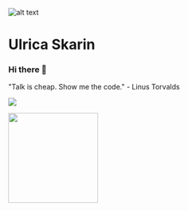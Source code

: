 ![alt text](https://ulricaskarin.com/avatars/usk_1034x541.png)
# Ulrica Skarin
### Hi there 👋
"Talk is cheap. Show me the code." - Linus Torvalds

![](https://visitor-badge.laobi.icu/badge?page_id=ulricaskarin.ulricaskarin)

<img height="180em" src="https://github-readme-stats.vercel.app/api?username=ulricaskarin&show_icons=true&hide_border=true&&count_private=true&include_all_commits=true" />
